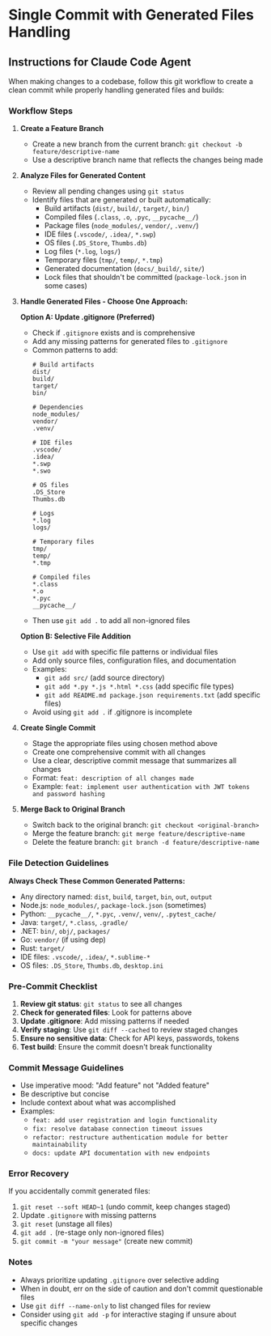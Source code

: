 # Single Commit with Generated Files Handling

## Instructions for Claude Code Agent

When making changes to a codebase, follow this git workflow to create a clean commit while properly handling generated files and builds:

### Workflow Steps

1. **Create a Feature Branch**
   - Create a new branch from the current branch: `git checkout -b feature/descriptive-name`
   - Use a descriptive branch name that reflects the changes being made

2. **Analyze Files for Generated Content**
   - Review all pending changes using `git status`
   - Identify files that are generated or built automatically:
     - Build artifacts (`dist/`, `build/`, `target/`, `bin/`)
     - Compiled files (`.class`, `.o`, `.pyc`, `__pycache__/`)
     - Package files (`node_modules/`, `vendor/`, `.venv/`)
     - IDE files (`.vscode/`, `.idea/`, `*.swp`)
     - OS files (`.DS_Store`, `Thumbs.db`)
     - Log files (`*.log`, `logs/`)
     - Temporary files (`tmp/`, `temp/`, `*.tmp`)
     - Generated documentation (`docs/_build/`, `site/`)
     - Lock files that shouldn't be committed (`package-lock.json` in some cases)

3. **Handle Generated Files - Choose One Approach:**

   **Option A: Update .gitignore (Preferred)**
   - Check if `.gitignore` exists and is comprehensive
   - Add any missing patterns for generated files to `.gitignore`
   - Common patterns to add:
     ```
     # Build artifacts
     dist/
     build/
     target/
     bin/
     
     # Dependencies
     node_modules/
     vendor/
     .venv/
     
     # IDE files
     .vscode/
     .idea/
     *.swp
     *.swo
     
     # OS files
     .DS_Store
     Thumbs.db
     
     # Logs
     *.log
     logs/
     
     # Temporary files
     tmp/
     temp/
     *.tmp
     
     # Compiled files
     *.class
     *.o
     *.pyc
     __pycache__/
     ```
   - Then use `git add .` to add all non-ignored files

   **Option B: Selective File Addition**
   - Use `git add` with specific file patterns or individual files
   - Add only source files, configuration files, and documentation
   - Examples:
     - `git add src/` (add source directory)
     - `git add *.py *.js *.html *.css` (add specific file types)
     - `git add README.md package.json requirements.txt` (add specific files)
   - Avoid using `git add .` if .gitignore is incomplete

4. **Create Single Commit**
   - Stage the appropriate files using chosen method above
   - Create one comprehensive commit with all changes
   - Use a clear, descriptive commit message that summarizes all changes
   - Format: `feat: description of all changes made`
   - Example: `feat: implement user authentication with JWT tokens and password hashing`

5. **Merge Back to Original Branch**
   - Switch back to the original branch: `git checkout <original-branch>`
   - Merge the feature branch: `git merge feature/descriptive-name`
   - Delete the feature branch: `git branch -d feature/descriptive-name`

### File Detection Guidelines

**Always Check These Common Generated Patterns:**
- Any directory named: `dist`, `build`, `target`, `bin`, `out`, `output`
- Node.js: `node_modules/`, `package-lock.json` (sometimes)
- Python: `__pycache__/`, `*.pyc`, `.venv/`, `venv/`, `.pytest_cache/`
- Java: `target/`, `*.class`, `.gradle/`
- .NET: `bin/`, `obj/`, `packages/`
- Go: `vendor/` (if using dep)
- Rust: `target/`
- IDE files: `.vscode/`, `.idea/`, `*.sublime-*`
- OS files: `.DS_Store`, `Thumbs.db`, `desktop.ini`

### Pre-Commit Checklist

1. **Review git status**: `git status` to see all changes
2. **Check for generated files**: Look for patterns above
3. **Update .gitignore**: Add missing patterns if needed
4. **Verify staging**: Use `git diff --cached` to review staged changes
5. **Ensure no sensitive data**: Check for API keys, passwords, tokens
6. **Test build**: Ensure the commit doesn't break functionality

### Commit Message Guidelines

- Use imperative mood: "Add feature" not "Added feature"
- Be descriptive but concise
- Include context about what was accomplished
- Examples:
  - `feat: add user registration and login functionality`
  - `fix: resolve database connection timeout issues`
  - `refactor: restructure authentication module for better maintainability`
  - `docs: update API documentation with new endpoints`

### Error Recovery

If you accidentally commit generated files:
1. `git reset --soft HEAD~1` (undo commit, keep changes staged)
2. Update `.gitignore` with missing patterns
3. `git reset` (unstage all files)
4. `git add .` (re-stage only non-ignored files)
5. `git commit -m "your message"` (create new commit)

### Notes

- Always prioritize updating `.gitignore` over selective adding
- When in doubt, err on the side of caution and don't commit questionable files
- Use `git diff --name-only` to list changed files for review
- Consider using `git add -p` for interactive staging if unsure about specific changes
